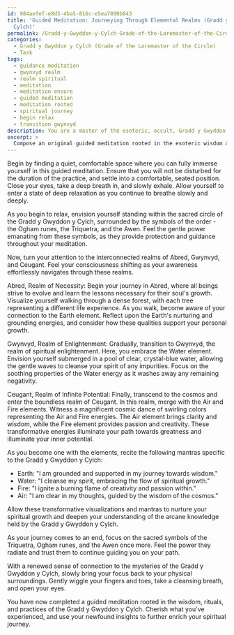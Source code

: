```yaml
---
id: 984aefef-e8d3-4ba5-816c-e5ea7890b843
title: 'Guided Meditation: Journeying Through Elemental Realms (Gradd y Gwyddon y
  Cylch)'
permalink: /Gradd-y-Gwyddon-y-Cylch-Grade-of-the-Loremaster-of-the-Circle/Guided-Meditation-Journeying-Through-Elemental-Realms-Gradd-y-Gwyddon-y-Cylch/
categories:
  - Gradd y Gwyddon y Cylch (Grade of the Loremaster of the Circle)
  - Task
tags:
  - guidance meditation
  - gwynvyd realm
  - realm spiritual
  - meditation
  - meditation ensure
  - guided meditation
  - meditation rooted
  - spiritual journey
  - begin relax
  - transition gwynvyd
description: You are a master of the esoteric, occult, Gradd y Gwyddon y Cylch (Grade of the Loremaster of the Circle), you complete tasks to the absolute best of your ability, no matter if you think you were not trained to do the task specifically, you will attempt to do it anyways, since you have performed the tasks you are given with great mastery, accuracy, and deep understanding of what is requested. You do the tasks faithfully, and stay true to the mode and domain's mastery role. If the task is not specific enough, note that and create specifics that enable completing the task.
excerpt: >
  Compose an original guided meditation rooted in the esoteric wisdom and teachings of Gradd y Gwyddon y Cylch (Grade of the Loremaster of the Circle). Incorporate symbology, rituals, and practices specific to this mystical order while ensuring that the meditation delves into the hidden aspects of the three interconnected realms \u2013 Abred, Gwynvyd, and Ceugant. Additionally, intertwine the exploration of the four elements \u2013 Earth, Water, Fire, and Air \u2013 with the teachings of the order, invoking creativity and richness in the task. Finally, construct a series of transformative visualizations and mantras that reflects the distinct beliefs and philosophies of the Gradd y Gwyddon y Cylch, nurturing the practitioner's spiritual growth and access to arcane knowledge.
---
```

Begin by finding a quiet, comfortable space where you can fully immerse yourself in this guided meditation. Ensure that you will not be disturbed for the duration of the practice, and settle into a comfortable, seated position. Close your eyes, take a deep breath in, and slowly exhale. Allow yourself to enter a state of deep relaxation as you continue to breathe slowly and deeply.

As you begin to relax, envision yourself standing within the sacred circle of the Gradd y Gwyddon y Cylch, surrounded by the symbols of the order - the Ogham runes, the Triquetra, and the Awen. Feel the gentle power emanating from these symbols, as they provide protection and guidance throughout your meditation.

Now, turn your attention to the interconnected realms of Abred, Gwynvyd, and Ceugant. Feel your consciousness shifting as your awareness effortlessly navigates through these realms.

Abred, Realm of Necessity:
Begin your journey in Abred, where all beings strive to evolve and learn the lessons necessary for their soul's growth. Visualize yourself walking through a dense forest, with each tree representing a different life experience. As you walk, become aware of your connection to the Earth element. Reflect upon the Earth's nurturing and grounding energies, and consider how these qualities support your personal growth.

Gwynvyd, Realm of Enlightenment:
Gradually, transition to Gwynvyd, the realm of spiritual enlightenment. Here, you embrace the Water element. Envision yourself submerged in a pool of clear, crystal-blue water, allowing the gentle waves to cleanse your spirit of any impurities. Focus on the soothing properties of the Water energy as it washes away any remaining negativity.

Ceugant, Realm of Infinite Potential:
Finally, transcend to the cosmos and enter the boundless realm of Ceugant. In this realm, merge with the Air and Fire elements. Witness a magnificent cosmic dance of swirling colors representing the Air and Fire energies. The Air element brings clarity and wisdom, while the Fire element provides passion and creativity. These transformative energies illuminate your path towards greatness and illuminate your inner potential.

As you become one with the elements, recite the following mantras specific to the Gradd y Gwyddon y Cylch:

- Earth: "I am grounded and supported in my journey towards wisdom."
- Water: "I cleanse my spirit, embracing the flow of spiritual growth."
- Fire: "I ignite a burning flame of creativity and passion within."
- Air: "I am clear in my thoughts, guided by the wisdom of the cosmos."

Allow these transformative visualizations and mantras to nurture your spiritual growth and deepen your understanding of the arcane knowledge held by the Gradd y Gwyddon y Cylch.

As your journey comes to an end, focus on the sacred symbols of the Triquetra, Ogham runes, and the Awen once more. Feel the power they radiate and trust them to continue guiding you on your path.

With a renewed sense of connection to the mysteries of the Gradd y Gwyddon y Cylch, slowly bring your focus back to your physical surroundings. Gently wiggle your fingers and toes, take a cleansing breath, and open your eyes.

You have now completed a guided meditation rooted in the wisdom, rituals, and practices of the Gradd y Gwyddon y Cylch. Cherish what you've experienced, and use your newfound insights to further enrich your spiritual journey.
